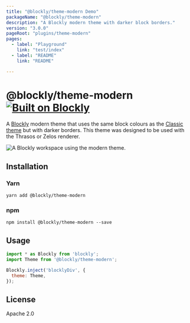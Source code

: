```yaml
---
title: "@blockly/theme-modern Demo"
packageName: "@blockly/theme-modern"
description: "A Blockly modern theme with darker block borders."
version: "3.0.0"
pageRoot: "plugins/theme-modern"
pages:
  - label: "Playground"
    link: "test/index"
  - label: "README"
    link: "README"

---
```

# @blockly/theme-modern [![Built on Blockly](https://tinyurl.com/built-on-blockly)](https://github.com/google/blockly)

A [Blockly](https://www.npmjs.com/package/blockly) modern theme that uses the
same block colours as the [Classic theme](https://github.com/google/blockly/blob/master/core/theme/classic.js)
but with darker borders. This theme was designed to be used with the Thrasos or
Zelos renderer.

![A Blockly workspace using the modern theme.](https://github.com/google/blockly-samples/raw/master/plugins/theme-modern/readme-media/ModernTheme.png)

## Installation

### Yarn
```
yarn add @blockly/theme-modern
```

### npm
```
npm install @blockly/theme-modern --save
```

## Usage

```js
import * as Blockly from 'blockly';
import Theme from '@blockly/theme-modern';

Blockly.inject('blocklyDiv', {
  theme: Theme,
});

```

## License
Apache 2.0
